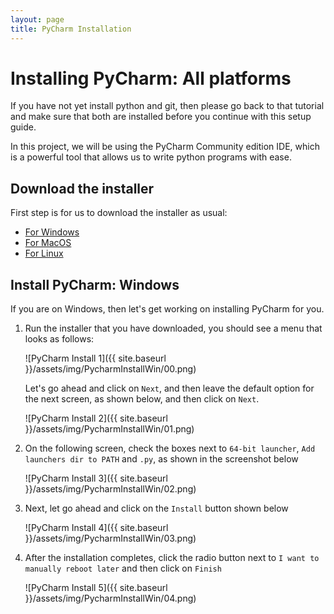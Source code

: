 ```yaml
---
layout: page
title: PyCharm Installation
---
```


# Installing PyCharm: All platforms

If you have not yet install python and git, then please go back to that tutorial
and make sure that both are installed before you continue with this setup guide. 

In this project, we will be using the PyCharm Community edition IDE, which is a
powerful tool that allows us to write python programs with ease. 

## Download the installer

First step is for us to download the installer as usual:
- [For
Windows](https://download.jetbrains.com/python/pycharm-community-2021.1.2.exe?_gl=1*1xfurov*_ga*MjM3MTk0MjYuMTYwMDQzOTM4OA..*_ga_V0XZL7QHEB*MTYyMzQyOTg0Ny4zLjEuMTYyMzQyOTg2MC4w)
- [For
MacOS](https://download.jetbrains.com/python/pycharm-community-2021.1.2.dmg?_gl=1*ndny6n*_ga*MjM3MTk0MjYuMTYwMDQzOTM4OA..*_ga_V0XZL7QHEB*MTYyMzQyOTg0Ny4zLjEuMTYyMzQyOTg5MS4w)
- [For
Linux](https://download.jetbrains.com/python/pycharm-community-2021.1.2.tar.gz?_gl=1*xfm1a*_ga*MjM3MTk0MjYuMTYwMDQzOTM4OA..*_ga_V0XZL7QHEB*MTYyMzQyOTg0Ny4zLjEuMTYyMzQyOTkyNy4w)


## Install PyCharm: Windows

If you are on Windows, then let's get working on installing PyCharm for
you. 

1. Run the installer that you have downloaded, you should see a menu that looks
   as follows:

   ![PyCharm Install 1]({{ site.baseurl }}/assets/img/PycharmInstallWin/00.png)

   Let's go ahead and click on `Next`, and then leave the default option for the
   next screen, as shown below, and then click on `Next`.

   ![PyCharm Install 2]({{ site.baseurl }}/assets/img/PycharmInstallWin/01.png)

2. On the following screen, check the boxes next to `64-bit launcher`, `Add
    launchers dir to PATH` and `.py`, as shown in the screenshot below

   ![PyCharm Install 3]({{ site.baseurl }}/assets/img/PycharmInstallWin/02.png)

3. Next, let go ahead and click on the `Install` button shown below

   ![PyCharm Install 4]({{ site.baseurl }}/assets/img/PycharmInstallWin/03.png)

4. After the installation completes, click the radio button next to `I want to
   manually reboot later` and then click on `Finish`

   ![PyCharm Install 5]({{ site.baseurl }}/assets/img/PycharmInstallWin/04.png)

